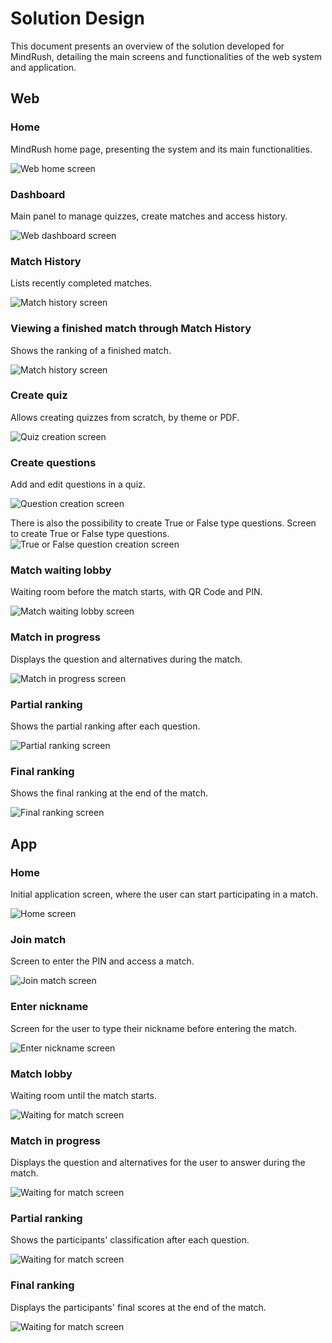 # Solution Design

This document presents an overview of the solution developed for MindRush, detailing the main screens and functionalities of the web system and application.

## Web

### Home

MindRush home page, presenting the system and its main functionalities.

![Web home screen](assets/telas/web-landing-page.png "Web home screen")

### Dashboard

Main panel to manage quizzes, create matches and access history.

![Web dashboard screen](assets/telas/web-home.png "Web dashboard")

### Match History

Lists recently completed matches.

![Match history screen](assets/telas/web-match-history.png "Web match history")

### Viewing a finished match through Match History

Shows the ranking of a finished match.

![Match history screen](assets/telas/web-single-match-history.png "Web match history")

### Create quiz

Allows creating quizzes from scratch, by theme or PDF.

![Quiz creation screen](assets/telas/web-create-quiz-modal.png "Create quiz modal")

### Create questions

Add and edit questions in a quiz.

![Question creation screen](assets/telas/web-create-question.png "Create question")

There is also the possibility to create True or False type questions.
Screen to create True or False type questions.
![True or False question creation screen](assets/telas/web-create-true-false-question.png "Create question")

### Match waiting lobby

Waiting room before the match starts, with QR Code and PIN.

![Match waiting lobby screen](assets/telas/web-match-lobby.png "Match waiting")

### Match in progress

Displays the question and alternatives during the match.

![Match in progress screen](assets/telas/web-match.png)

### Partial ranking

Shows the partial ranking after each question.

![Partial ranking screen](assets/telas/web-partial-ranking.png)

### Final ranking

Shows the final ranking at the end of the match.

![Final ranking screen](assets/telas/web-final-ranking.png)

## App

### Home

Initial application screen, where the user can start participating in a match.

![Home screen](assets/telas/app-home-screen.png)

### Join match

Screen to enter the PIN and access a match.

![Join match screen](assets/telas/app-pin.png)

### Enter nickname

Screen for the user to type their nickname before entering the match.

![Enter nickname screen](assets/telas/app-nickname.png)

### Match lobby

Waiting room until the match starts.

![Waiting for match screen](assets/telas/app-lobby.png)

### Match in progress

Displays the question and alternatives for the user to answer during the match.

![Waiting for match screen](assets/telas/app-match-in-progress.png)

### Partial ranking

Shows the participants' classification after each question.

![Waiting for match screen](assets/telas/app-partial-ranking.png)

### Final ranking

Displays the participants' final scores at the end of the match.

![Waiting for match screen](assets/telas/app-final-ranking.png)
